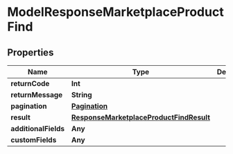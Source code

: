 

# ModelResponseMarketplaceProductFind


## Properties

Name | Type | Description | Notes
------------ | ------------- | ------------- | -------------
**returnCode** | **Int** |  |  [optional]
**returnMessage** | **String** |  |  [optional]
**pagination** | [**Pagination**](Pagination.md) |  |  [optional]
**result** | [**ResponseMarketplaceProductFindResult**](ResponseMarketplaceProductFindResult.md) |  |  [optional]
**additionalFields** | **Any** |  |  [optional]
**customFields** | **Any** |  |  [optional]




